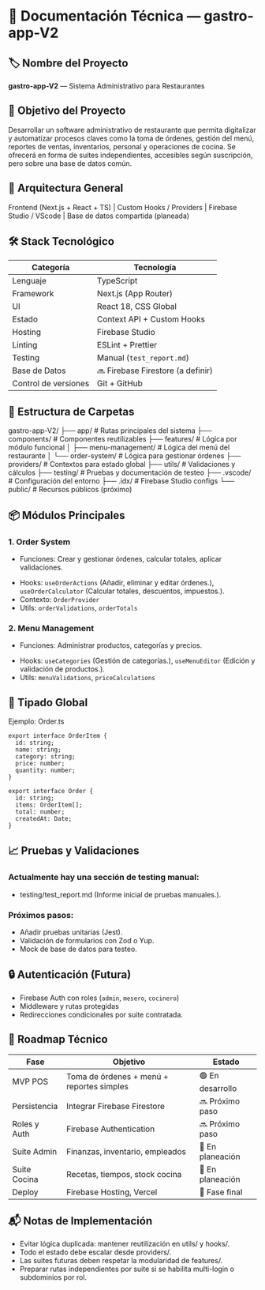 # 📘 Documentación Técnica — gastro-app-V2

## 🏷️ Nombre del Proyecto
**gastro-app-V2** — Sistema Administrativo para Restaurantes

## 🎯 Objetivo del Proyecto
Desarrollar un software administrativo de restaurante que permita digitalizar y automatizar procesos claves como la toma de órdenes, gestión del menú, reportes de ventas, inventarios, personal y operaciones de cocina. Se ofrecerá en forma de suites independientes, accesibles según suscripción, pero sobre una base de datos común.

## 🧩 Arquitectura General

Frontend (Next.js + React + TS)
         |
   Custom Hooks / Providers
         |
    Firebase Studio / VScode
         |
 Base de datos compartida (planeada)

## 🛠️ Stack Tecnológico

| Categoría            | Tecnología                                  |
|----------------------|---------------------------------------------|
| Lenguaje             | TypeScript                                  |
| Framework            | Next.js (App Router)                        |
| UI                   | React 18, CSS Global                        |
| Estado               | Context API + Custom Hooks                  |
| Hosting              | Firebase Studio                             |
| Linting              | ESLint + Prettier                           |
| Testing              | Manual (`test_report.md`)                   |
| Base de Datos        | 🔜 Firebase Firestore (a definir)           |
| Control de versiones | Git + GitHub                                |

## 🧱 Estructura de Carpetas

gastro-app-V2/
├── app/                  # Rutas principales del sistema
├── components/           # Componentes reutilizables
├── features/             # Lógica por módulo funcional
│   ├── menu-management/  # Lógica del menú del restaurante
│   └── order-system/     # Lógica para gestionar órdenes
├── providers/            # Contextos para estado global
├── utils/                # Validaciones y cálculos
├── testing/              # Pruebas y documentación de testeo
├── .vscode/              # Configuración del entorno
├── .idx/                 # Firebase Studio configs
└── public/               # Recursos públicos (próximo)

## 📦 Módulos Principales

### 1. Order System
+ Funciones: Crear y gestionar órdenes, calcular totales, aplicar validaciones.
- Hooks: `useOrderActions` (Añadir, eliminar y editar órdenes.), `useOrderCalculator` (Calcular totales, descuentos, impuestos.).
- Contexto: `OrderProvider`
- Utils: `orderValidations`, `orderTotals`

### 2. Menu Management
+ Funciones: Administrar productos, categorías y precios.
- Hooks: `useCategories` (Gestión de categorías.), `useMenuEditor` (Edición y validación de productos.).
- Utils: `menuValidations`, `priceCalculations`

## 📃 Tipado Global

Ejemplo: Order.ts
```
export interface OrderItem {
  id: string;
  name: string;
  category: string;
  price: number;
  quantity: number;
}

export interface Order {
  id: string;
  items: OrderItem[];
  total: number;
  createdAt: Date;
}
```

## 📈 Pruebas y Validaciones

### Actualmente hay una sección de testing manual:
- testing/test_report.md (Informe inicial de pruebas manuales.).

### Próximos pasos:
- Añadir pruebas unitarias (Jest).
- Validación de formularios con Zod o Yup.
- Mock de base de datos para testeo.

## 🔒 Autenticación (Futura)

- Firebase Auth con roles (`admin`, `mesero`, `cocinero`)
- Middleware y rutas protegidas
- Redirecciones condicionales por suite contratada.


## 🔮 Roadmap Técnico

| Fase         | Objetivo                                  | Estado           |
|--------------|-------------------------------------------|------------------|
| MVP POS      | Toma de órdenes + menú + reportes simples | 🟢 En desarrollo |
| Persistencia | Integrar Firebase Firestore               | 🔜 Próximo paso  |
| Roles y Auth | Firebase Authentication                   | 🔜 Próximo paso  |
| Suite Admin  | Finanzas, inventario, empleados           | 🔲 En planeación |
| Suite Cocina | Recetas, tiempos, stock cocina            | 🔲 En planeación |
| Deploy       | Firebase Hosting, Vercel                  | 🔲 Fase final    |

## 📬 Notas de Implementación

- Evitar lógica duplicada: mantener reutilización en utils/ y hooks/.
- Todo el estado debe escalar desde providers/.
- Las suites futuras deben respetar la modularidad de features/.
- Preparar rutas independientes por suite si se habilita multi-login o subdominios por rol.
